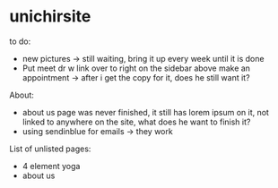 # unichirsite

to do:
- new pictures -> still waiting, bring it up every week until it is done
- Put meet dr w link over to right on the sidebar above make an appointment -> after i get the copy for it, does he still want it?

About:
- about us page was never finished, it still has lorem ipsum on it, not linked to anywhere on the site, what does he want to finish it?
- using sendinblue for emails -> they work

List of unlisted pages:
- 4 element yoga
- about us
